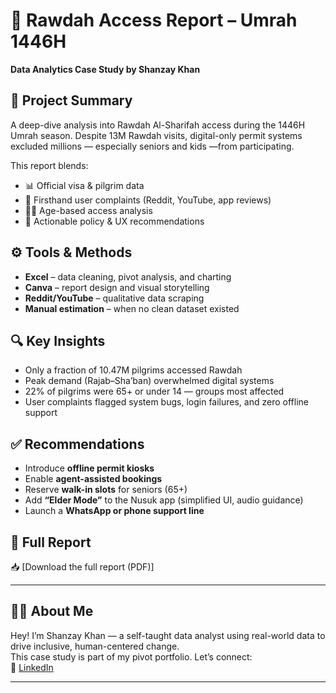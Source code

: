 # 🕋 Rawdah Access Report – Umrah 1446H  
**Data Analytics Case Study by Shanzay Khan**

## 📌 Project Summary
A deep-dive analysis into Rawdah Al-Sharifah access during the 1446H Umrah season. Despite 13M Rawdah visits, digital-only permit systems excluded millions — especially seniors and kids —from participating.

This report blends:
- 📊 Official visa & pilgrim data
- 💬 Firsthand user complaints (Reddit, YouTube, app reviews)
- 👵🧒 Age-based access analysis
- 🧠 Actionable policy & UX recommendations

## ⚙️ Tools & Methods
- **Excel** – data cleaning, pivot analysis, and charting  
- **Canva** – report design and visual storytelling  
- **Reddit/YouTube** – qualitative data scraping  
- **Manual estimation** – when no clean dataset existed  

## 🔍 Key Insights
- Only a fraction of 10.47M pilgrims accessed Rawdah  
- Peak demand (Rajab–Sha’ban) overwhelmed digital systems  
- 22% of pilgrims were 65+ or under 14 — groups most affected  
- User complaints flagged system bugs, login failures, and zero offline support  

## ✅ Recommendations
- Introduce **offline permit kiosks**  
- Enable **agent-assisted bookings**  
- Reserve **walk-in slots** for seniors (65+)  
- Add **“Elder Mode”** to the Nusuk app (simplified UI, audio guidance)  
- Launch a **WhatsApp or phone support line**

## 📄 Full Report
📥 [Download the full report (PDF)]

---

## 🙋‍♀️ About Me
Hey! I’m Shanzay Khan — a self-taught data analyst using real-world data to drive inclusive, human-centered change.  
This case study is part of my pivot portfolio. Let’s connect:  
🔗 [LinkedIn](https://www.linkedin.com/in/shanzaykhan-/)

---



